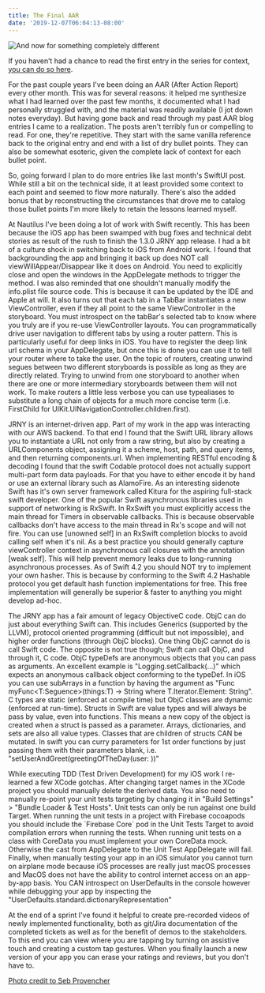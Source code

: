 ```yaml
---
title: The Final AAR
date: '2019-12-07T06:04:13-08:00'
---
```

![And now for something completely different](/blog-v3/assets/different.jpg)

If you haven’t had a chance to read the first entry in the series for context, <a href="/post/after-action-review-aar/">you can do so here</a>.  

For the past couple years I've been doing an AAR (After Action Report) every other month.  This was for several reasons: it helped me synthesize what I had learned over the past few months, it documented what I had personally struggled with, and the material was readily available (I jot down notes everyday).  But having gone back and read through my past AAR blog entries I came to a realization.  The posts aren't terribly fun or compelling to read.  For one, they're repetitive.   They start with the same vanilla reference back to the original entry and end with a list of dry bullet points.  They can also be somewhat esoteric, given the complete lack of context for each bullet point.  

So, going forward I plan to do more entries like last month's SwiftUI post.  While still a bit on the technical side, it at least provided some context to each point and seemed to flow more naturally.  There's also the added bonus that by reconstructing the circumstances that drove me to catalog those bullet points I'm more likely to retain the lessons learned myself. 

At Nautilus I've been doing a lot of work with Swift recently.  This has been because the iOS app has been swamped with bug fixes and technical debt stories as result of the rush to finish the 1.3.0 JRNY app release. I had a bit of a culture shock in switching back to iOS from Android work. I found that backgrounding the app and bringing it back up does NOT call viewWillAppear/Disappear like it does on Android.  You need to explicitly close and open the windows in the AppDelegate methods to trigger the method. I was also reminded that one shouldn't manually modify the info.plist file source code.  This is because it can be updated by the IDE and Apple at will.  It also turns out that each tab in a TabBar instantiates a new ViewController, even if they all point to the same ViewController in the storyboard.  You must introspect on the tabBar's selected tab to know where you truly are if you re-use ViewController layouts. You can programmatically drive user navigation to different tabs by using a router pattern.  This is particularly useful for deep links in iOS.  You have to register the deep link url schema in your AppDelegate, but once this is done you can use it to tell your router where to take the user.  On the topic of routers, creating unwind segues between two different storyboards is possible as long as they are directly related.  Trying to unwind from one storyboard to another when there are one or more intermediary storyboards between them will not work.  To make routers a little less verbose you can use typealiases to substitute a long chain of objects for a much more concise term (i.e. FirstChild for UIKit.UINavigationController.children.first).

JRNY is an internet-driven app.  Part of my work in the app was interacting with our AWS backend.  To that end I found that the Swift URL library allows you to instantiate a URL not only from a raw string, but also by creating a URLComponents object, assigning it a scheme, host, path, and query items, and then returning components.url.  When implementing RESTful encoding & decoding I found that the swift Codable protocol does not actually support multi-part form data payloads.  For that you have to either encode it by hand or use an external library such as AlamoFire.  As an interesting sidenote Swift has it's own server framework called Kitura for the aspiring full-stack swift developer. One of the popular Swift asynchronous libraries used in support of networking is RxSwift.  In RxSwift you must explicitly access the main thread for Timers in observable callbacks.  This is because observable callbacks don't have access to the main thread in Rx's scope and will not fire. You can use \[unowned self] in an RxSwift completion blocks to avoid calling self when it's nil.  As a best practice you should generally capture viewController context in asynchronous call closures with the annotation \[weak self].  This will help prevent memory leaks due to long-running asynchronous processes. As of Swift 4.2 you should NOT try to implement your own hasher. This is because by conforming to the Swift 4.2 Hashable protocol you get default hash function implementations for free.  This free implementation will generally be superior & faster to anything you might develop ad-hoc.

The JRNY app has a fair amount of legacy ObjectiveC code.  ObjC can do just about everything Swift can. This includes Generics (supported by the LLVM), protocol oriented programming (difficult but not impossible), and higher order functions (through ObjC blocks). One thing ObjC cannot do is call Swift code.  The opposite is not true though; Swift can call ObjC, and through it, C code.  ObjC typeDefs are anonymous objects that you can pass as arguments.  An excellent example is "Logging.setCallback(...)" which expects an anonymous callback object conforming to the typeDef.  In iOS you can use subArrays in a function by having the argument as "Func myFunc<T:Seguence>(things:T) -> String where T.Iterator.Element: String".
 C types are static (enforced at compile time) but ObjC classes are dynamic (enforced at run-time). Structs in Swift are value types and will always be pass by value, even into functions.  This means a new copy of the object is created when a struct is passed as a parameter.  Arrays, dictionaries, and sets are also all value types.  Classes that are children of structs CAN be mutated.  In swift you can curry parameters for 1st order functions by just passing them with their parameters blank, i.e. "setUserAndGreet(greetingOfTheDay(user: ))"

While executing TDD (Test Driven Development) for my iOS work I re-learned a few XCode gotchas. After changing target names in the XCode project you should manually delete the derived data. You also need to manually re-point your unit tests targeting by changing it in "Build Settings" > "Bundle Loader & Test Hosts".  Unit tests can only be run against one build Target.  When running the unit tests in a project with Firebase cocoapods you should include the \`Firebase Core\` pod in the Unit Tests Target to avoid compilation errors when running the tests.  When running unit tests on a class with CoreData you must implement your own CoreData mock.  Otherwise the cast from AppDelegate to the Unit Test AppDelegate will fail.  Finally, when manually testing your app in an iOS simulator you cannot turn on airplane mode because iOS processes are really just macOS processes and MacOS does not have the ability to control internet access on an app-by-app basis.  You CAN introspect on UserDefaults  in the console however while debugging your app by inspecting the "UserDefaults.standard.dictionaryRepresentation"

At the end of a sprint I've found it helpful to create pre-recorded videos of newly implemented functionality, both as git/Jira documentation of the completed tickets as well as for the benefit of demos to the stakeholders.  To this end you can view where you are tapping by turning on assistive touch and creating a custom tap gestures.   When you finally launch a new version of your app you can erase your ratings and reviews, but you don't have to.

<a href="https://sebprovencher.com/2019/09/12/and-now-for-something-completely-different/">Photo credit to Seb Provencher</a>
